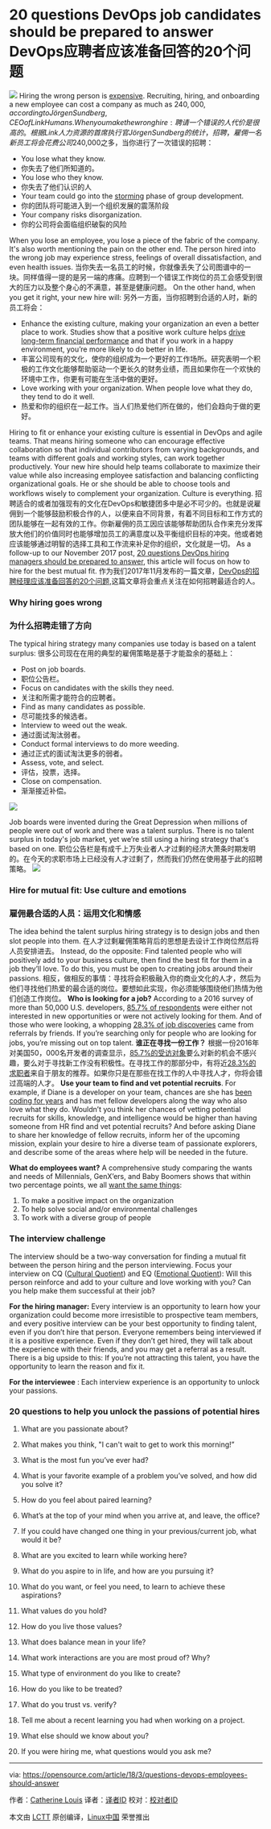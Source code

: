 20 questions DevOps job candidates should be prepared to answer
DevOps应聘者应该准备回答的20个问题
======

![](https://opensource.com/sites/default/files/styles/image-full-size/public/lead-images/hire-job-career.png?itok=SrZo0QJ3)
Hiring the wrong person is [expensive][1]. Recruiting, hiring, and onboarding a new employee can cost a company as much as $240,000, according to Jörgen Sundberg, CEO of Link Humans. When you make the wrong hire:
聘请一个错误的人代价是很高的。根据Link人力资源的首席执行官Jörgen Sundberg的统计，招聘，雇佣一名新员工将会花费公司$240,000之多，当你进行了一次错误的招聘：
  * You lose what they know.
  * 你失去了他们所知道的。
  * You lose who they know.
  * 你失去了他们认识的人
  * Your team could go into the [storming][2] phase of group development.
  * 你的团队将可能进入到一个组织发展的震荡阶段
  * Your company risks disorganization.
  * 你的公司将会面临组织破裂的风险



When you lose an employee, you lose a piece of the fabric of the company. It's also worth mentioning the pain on the other end. The person hired into the wrong job may experience stress, feelings of overall dissatisfaction, and even health issues.
当你失去一名员工的时候，你就像丢失了公司图谱中的一块。同样值得一提的是另一端的疼痛。应聘到一个错误工作岗位的员工会感受到很大的压力以及整个身心的不满意，甚至是健康问题。
On the other hand, when you get it right, your new hire will:
另外一方面，当你招聘到合适的人时，新的员工将会：
  * Enhance the existing culture, making your organization an even a better place to work. Studies show that a positive work culture helps [drive long-term financial performance][3] and that if you work in a happy environment, you’re more likely to do better in life.
  * 丰富公司现有的文化，使你的组织成为一个更好的工作场所。研究表明一个积极的工作文化能够帮助驱动一个更长久的财务业绩，而且如果你在一个欢快的环境中工作，你更有可能在生活中做的更好。
  * Love working with your organization. When people love what they do, they tend to do it well.
  * 热爱和你的组织在一起工作。当人们热爱他们所在做的，他们会趋向于做的更好。



Hiring to fit or enhance your existing culture is essential in DevOps and agile teams. That means hiring someone who can encourage effective collaboration so that individual contributors from varying backgrounds, and teams with different goals and working styles, can work together productively. Your new hire should help teams collaborate to maximize their value while also increasing employee satisfaction and balancing conflicting organizational goals. He or she should be able to choose tools and workflows wisely to complement your organization. Culture is everything.
招聘适合的或者加强现有的文化在DevOps和敏捷团多中是必不可少的。也就是说雇佣到一个能够鼓励积极合作的人，以便来自不同背景，有着不同目标和工作方式的团队能够在一起有效的工作。你新雇佣的员工因应该能够帮助团队合作来充分发挥放大他们的价值同时也能够增加员工的满意度以及平衡组织目标的冲突。他或者她应该能够通过明智的选择工具和工作流来补足你的组织，文化就是一切。
As a follow-up to our November 2017 post, [20 questions DevOps hiring managers should be prepared to answer][4], this article will focus on how to hire for the best mutual fit.
作为我们2017年11月发布的一篇文章，[DevOps的招聘经理应该准备回答的20个问题][4],这篇文章将会重点关注在如何招聘最适合的人。
### Why hiring goes wrong
### 为什么招聘走错了方向
The typical hiring strategy many companies use today is based on a talent surplus:
很多公司现在在用的典型的雇佣策略是基于才能盈余的基础上：

  * Post on job boards.
  * 职位公告栏。
  * Focus on candidates with the skills they need.
  * 关注和所需才能符合的应聘者。
  * Find as many candidates as possible.
  * 尽可能找多的候选者。
  * Interview to weed out the weak.
  * 通过面试淘汰弱者。
  * Conduct formal interviews to do more weeding.
  * 通过正式的面试淘汰更多的弱者。
  * Assess, vote, and select.
  * 评估，投票，选择。
  * Close on compensation.
  * 渐渐接近补偿。

![](https://opensource.com/sites/default/files/styles/panopoly_image_original/public/images/life-uploads/hiring_graphic.png?itok=1udGbkhB)

Job boards were invented during the Great Depression when millions of people were out of work and there was a talent surplus. There is no talent surplus in today's job market, yet we’re still using a hiring strategy that's based on one.
职位公告栏是有成千上万失业者人才过剩的经济大萧条时期发明的。在今天的求职市场上已经没有人才过剩了，然而我们仍然在使用基于此的招聘策略。
![](https://opensource.com/sites/default/files/styles/panopoly_image_original/public/images/life-uploads/732px-unemployed_men_queued_outside_a_depression_soup_kitchen_opened_in_chicago_by_al_capone_02-1931_-_nara_-_541927.jpg?itok=HSs4NjCN)

### Hire for mutual fit: Use culture and emotions
### 雇佣最合适的人员：运用文化和情感
The idea behind the talent surplus hiring strategy is to design jobs and then slot people into them.
在人才过剩雇佣策略背后的思想是去设计工作岗位然后将人员安排进去。
Instead, do the opposite: Find talented people who will positively add to your business culture, then find the best fit for them in a job they’ll love. To do this, you must be open to creating jobs around their passions.
相反，做相反的事情：寻找将会积极融入你的商业文化的人才，然后为他们寻找他们热爱的最合适的岗位。要想如此实现，你必须能够围绕他们热情为他们创造工作岗位。
**Who is looking for a job?** According to a 2016 survey of more than 50,000 U.S. developers, [85.7% of respondents][5] were either not interested in new opportunities or were not actively looking for them. And of those who were looking, a whopping [28.3% of job discoveries][5] came from referrals by friends. If you’re searching only for people who are looking for jobs, you’re missing out on top talent.
**谁正在寻找一份工作？** 根据一份2016年对美国50，000名开发者的调查显示，[85.7%的受访对象][5]要么对新的机会不感兴趣，要么对于寻找新工作没有积极性。在寻找工作的那部分中，有将近[28.3%的求职者][5]来自于朋友的推荐。如果你只是在那些在找工作的人中寻找人才，你将会错过高端的人才。
**Use your team to find and vet potential recruits**. For example, if Diane is a developer on your team, chances are she has [been coding for years][6] and has met fellow developers along the way who also love what they do. Wouldn’t you think her chances of vetting potential recruits for skills, knowledge, and intelligence would be higher than having someone from HR find and vet potential recruits? And before asking Diane to share her knowledge of fellow recruits, inform her of the upcoming mission, explain your desire to hire a diverse team of passionate explorers, and describe some of the areas where help will be needed in the future.

**What do employees want?** A comprehensive study comparing the wants and needs of Millennials, GenX’ers, and Baby Boomers shows that within two percentage points, we all [want the same things][7]:

  1. To make a positive impact on the organization
  2. To help solve social and/or environmental challenges
  3. To work with a diverse group of people



### The interview challenge

The interview should be a two-way conversation for finding a mutual fit between the person hiring and the person interviewing. Focus your interview on CQ ([Cultural Quotient][7]) and EQ ([Emotional Quotient][8]): Will this person reinforce and add to your culture and love working with you? Can you help make them successful at their job?

**For the hiring manager:** Every interview is an opportunity to learn how your organization could become more irresistible to prospective team members, and every positive interview can be your best opportunity to finding talent, even if you don’t hire that person. Everyone remembers being interviewed if it is a positive experience. Even if they don’t get hired, they will talk about the experience with their friends, and you may get a referral as a result. There is a big upside to this: If you’re not attracting this talent, you have the opportunity to learn the reason and fix it.

**For the interviewee** : Each interview experience is an opportunity to unlock your passions.

### 20 questions to help you unlock the passions of potential hires

  1. What are you passionate about?

  2. What makes you think, "I can't wait to get to work this morning!”

  3. What is the most fun you’ve ever had?

  4. What is your favorite example of a problem you’ve solved, and how did you solve it?

  5. How do you feel about paired learning?

  6. What’s at the top of your mind when you arrive at, and leave, the office?

  7. If you could have changed one thing in your previous/current job, what would it be?

  8. What are you excited to learn while working here?

  9. What do you aspire to in life, and how are you pursuing it?

  10. What do you want, or feel you need, to learn to achieve these aspirations?

  11. What values do you hold?

  12. How do you live those values?

  13. What does balance mean in your life?

  14. What work interactions are you are most proud of? Why?

  15. What type of environment do you like to create?

  16. How do you like to be treated?

  17. What do you trust vs. verify?

  18. Tell me about a recent learning you had when working on a project.

  19. What else should we know about you?

  20. If you were hiring me, what questions would you ask me?




--------------------------------------------------------------------------------

via: https://opensource.com/article/18/3/questions-devops-employees-should-answer

作者：[Catherine Louis][a]
译者：[译者ID](https://github.com/译者ID)
校对：[校对者ID](https://github.com/校对者ID)

本文由 [LCTT](https://github.com/LCTT/TranslateProject) 原创编译，[Linux中国](https://linux.cn/) 荣誉推出

[a]:https://opensource.com/users/catherinelouis
[1]:https://www.shrm.org/resourcesandtools/hr-topics/employee-relations/pages/cost-of-bad-hires.aspx
[2]:https://en.wikipedia.org/wiki/Tuckman%27s_stages_of_group_development
[3]:http://www.forbes.com/sites/johnkotter/2011/02/10/does-corporate-culture-drive-financial-performance/
[4]:https://opensource.com/article/17/11/inclusive-workforce-takes-work
[5]:https://insights.stackoverflow.com/survey/2016#work-job-discovery
[6]:https://research.hackerrank.com/developer-skills/2018/
[7]:http://www-935.ibm.com/services/us/gbs/thoughtleadership/millennialworkplace/
[8]:https://en.wikipedia.org/wiki/Emotional_intelligence
